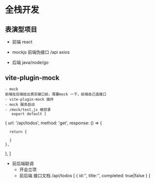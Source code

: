# 全栈开发
## 表演型项目
- 前端 react
- mockjs 前端伪接口
    /api axios

- 后端 java/node/go

## vite-plugin-mock
    - mock 
    前端在后端给出真实接口前，需要mock 一下，前端自己造接口
    - vite-plugin-mock 插件
    - mock 服务启动
    - /mock/test,js 根目录
       export default [
  {
    url: '/api/todos',
    method: 'get',
    response: () => {
        
      return {
        
      }
    },
  },
]

- 前后端联调
    - 开会立项
    - 前后端 接口文档
    /api/todos
    [
        {
            id:'',
            title:'',
            completed: true|false
        }
    ]